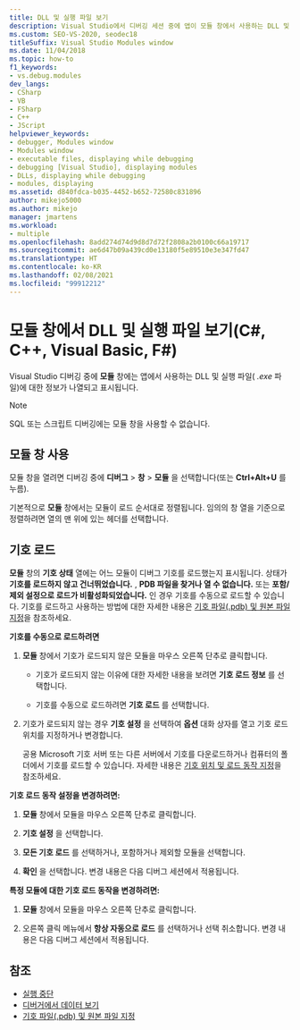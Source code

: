 ```yaml
---
title: DLL 및 실행 파일 보기
description: Visual Studio에서 디버깅 세션 중에 앱이 모듈 창에서 사용하는 DLL 및 실행 파일(.exe 파일)을 표시합니다.
ms.custom: SEO-VS-2020, seodec18
titleSuffix: Visual Studio Modules window
ms.date: 11/04/2018
ms.topic: how-to
f1_keywords:
- vs.debug.modules
dev_langs:
- CSharp
- VB
- FSharp
- C++
- JScript
helpviewer_keywords:
- debugger, Modules window
- Modules window
- executable files, displaying while debugging
- debugging [Visual Studio], displaying modules
- DLLs, displaying while debugging
- modules, displaying
ms.assetid: d840fdca-b035-4452-b652-72580c831896
author: mikejo5000
ms.author: mikejo
manager: jmartens
ms.workload:
- multiple
ms.openlocfilehash: 8add274d74d9d8d7d72f2808a2b0100c66a19717
ms.sourcegitcommit: ae6d47b09a439cd0e13180f5e89510e3e347fd47
ms.translationtype: HT
ms.contentlocale: ko-KR
ms.lasthandoff: 02/08/2021
ms.locfileid: "99912212"
---
```

# <a name="view-dlls-and-executables-in-the-modules-window-c-c-visual-basic-f"></a>모듈 창에서 DLL 및 실행 파일 보기(C#, C++, Visual Basic, F#)

Visual Studio 디버깅 중에 **모듈** 창에는 앱에서 사용하는 DLL 및 실행 파일( *.exe* 파일)에 대한 정보가 나열되고 표시됩니다.

> [!NOTE]
> SQL 또는 스크립트 디버깅에는 모듈 창을 사용할 수 없습니다.

## <a name="use-the-modules-window"></a>모듈 창 사용

모듈 창을 열려면 디버깅 중에 **디버그** > **창** > **모듈** 을 선택합니다(또는 **Ctrl+Alt+U** 를 누름).

기본적으로 **모듈** 창에서는 모듈이 로드 순서대로 정렬됩니다. 임의의 창 열을 기준으로 정렬하려면 열의 맨 위에 있는 헤더를 선택합니다.

## <a name="load-symbols"></a>기호 로드

**모듈** 창의 **기호 상태** 열에는 어느 모듈이 디버그 기호를 로드했는지 표시됩니다. 상태가 **기호를 로드하지 않고 건너뛰었습니다.** , **PDB 파일을 찾거나 열 수 없습니다.** 또는 **포함/제외 설정으로 로드가 비활성화되었습니다.** 인 경우 기호를 수동으로 로드할 수 있습니다. 기호를 로드하고 사용하는 방법에 대한 자세한 내용은 [기호 파일(.pdb) 및 원본 파일 지정](../debugger/specify-symbol-dot-pdb-and-source-files-in-the-visual-studio-debugger.md)을 참조하세요.

**기호를 수동으로 로드하려면**

1. **모듈** 창에서 기호가 로드되지 않은 모듈을 마우스 오른쪽 단추로 클릭합니다.

   - 기호가 로드되지 않는 이유에 대한 자세한 내용을 보려면 **기호 로드 정보** 를 선택합니다.

   - 기호를 수동으로 로드하려면 **기호 로드** 를 선택합니다.

1. 기호가 로드되지 않는 경우 **기호 설정** 을 선택하여 **옵션** 대화 상자를 열고 기호 로드 위치를 지정하거나 변경합니다.

   공용 Microsoft 기호 서버 또는 다른 서버에서 기호를 다운로드하거나 컴퓨터의 폴더에서 기호를 로드할 수 있습니다. 자세한 내용은 [기호 위치 및 로드 동작 지정](../debugger/specify-symbol-dot-pdb-and-source-files-in-the-visual-studio-debugger.md#BKMK_Specify_symbol_locations_and_loading_behavior)을 참조하세요.

**기호 로드 동작 설정을 변경하려면:**

1. **모듈** 창에서 모듈을 마우스 오른쪽 단추로 클릭합니다.

1. **기호 설정** 을 선택합니다.

1. **모든 기호 로드** 를 선택하거나, 포함하거나 제외할 모듈을 선택합니다.

1. **확인** 을 선택합니다. 변경 내용은 다음 디버그 세션에서 적용됩니다.

**특정 모듈에 대한 기호 로드 동작을 변경하려면:**

1. **모듈** 창에서 모듈을 마우스 오른쪽 단추로 클릭합니다.

1. 오른쪽 클릭 메뉴에서 **항상 자동으로 로드** 를 선택하거나 선택 취소합니다. 변경 내용은 다음 디버그 세션에서 적용됩니다.

## <a name="see-also"></a>참조
- [실행 중단](/previous-versions/visualstudio/visual-studio-2010/7z9se2d8(v=vs.100))
- [디버거에서 데이터 보기](../debugger/viewing-data-in-the-debugger.md)
- [기호 파일(.pdb) 및 원본 파일 지정](../debugger/specify-symbol-dot-pdb-and-source-files-in-the-visual-studio-debugger.md)